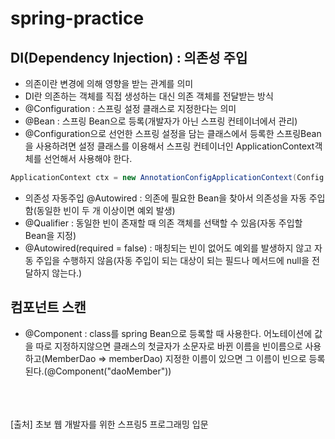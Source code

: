 # spring-practice

## DI(Dependency Injection) : 의존성 주입
- 의존이란 변경에 의해 영향을 받는 관계를 의미
- DI란 의존하는 객체를 직접 생성하는 대신 의존 객체를 전달받는 방식
- @Configuration : 스프링 설정 클래스로 지정한다는 의미
- @Bean : 스프링 Bean으로 등록(개발자가 아닌 스프링 컨테이너에서 관리)
- @Configuration으로 선언한 스프링 설정을 담는 클래스에서 등록한 스프링Bean을 사용하려면 설정 클래스를 이용해서 스프링 컨테이너인 ApplicationContext객체를 선언해서 사용해야 한다. 
```java
ApplicationContext ctx = new AnnotationConfigApplicationContext(Config.class);
```
- 의존성 자동주입 @Autowired : 의존에 필요한 Bean을 찾아서 의존성을 자동 주입함(동일한 빈이 두 개 이상이면 예외 발생)
- @Qualifier : 동일한 빈이 존재할 때 의존 객체를 선택할 수 있음(자동 주입할 Bean을 지정)
- @Autowired(required = false) : 매칭되는 빈이 없어도 예외를 발생하지 않고 자동 주입을 수행하지 않음(자동 주입이 되는 대상이 되는 필드나 메서드에 null을 전달하지 않는다.)

## 컴포넌트 스캔
- @Component : class를 spring Bean으로 등록할 때 사용한다. 어노테이션에 값을 따로 지정하지않으면 클래스의 첫글자가 소문자로 바뀐 이름을 빈이름으로 사용하고(MemberDao => memberDao) 지정한 이름이 있으면 그 이름이 빈으로 등록된다.(@Component("daoMember"))


<br/>
<br/>
<br/>
[출처] 초보 웹 개발자를 위한 스프링5 프로그래밍 입문
